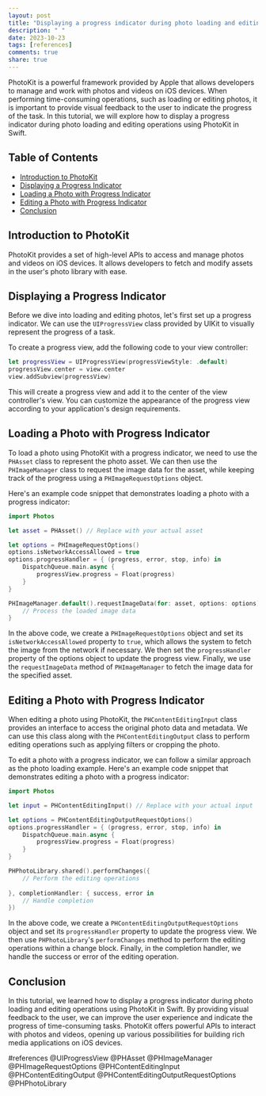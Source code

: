 ```yaml
---
layout: post
title: "Displaying a progress indicator during photo loading and editing operations with PhotoKit in Swift"
description: " "
date: 2023-10-23
tags: [references]
comments: true
share: true
---
```


PhotoKit is a powerful framework provided by Apple that allows developers to manage and work with photos and videos on iOS devices. When performing time-consuming operations, such as loading or editing photos, it is important to provide visual feedback to the user to indicate the progress of the task. In this tutorial, we will explore how to display a progress indicator during photo loading and editing operations using PhotoKit in Swift.

## Table of Contents
- [Introduction to PhotoKit](#introduction-to-photokit)
- [Displaying a Progress Indicator](#displaying-a-progress-indicator)
- [Loading a Photo with Progress Indicator](#loading-a-photo-with-progress-indicator)
- [Editing a Photo with Progress Indicator](#editing-a-photo-with-progress-indicator)
- [Conclusion](#conclusion)

## Introduction to PhotoKit

PhotoKit provides a set of high-level APIs to access and manage photos and videos on iOS devices. It allows developers to fetch and modify assets in the user's photo library with ease. 

## Displaying a Progress Indicator

Before we dive into loading and editing photos, let's first set up a progress indicator. We can use the `UIProgressView` class provided by UIKit to visually represent the progress of a task. 

To create a progress view, add the following code to your view controller:

```swift
let progressView = UIProgressView(progressViewStyle: .default)
progressView.center = view.center
view.addSubview(progressView)
```

This will create a progress view and add it to the center of the view controller's view. You can customize the appearance of the progress view according to your application's design requirements.

## Loading a Photo with Progress Indicator

To load a photo using PhotoKit with a progress indicator, we need to use the `PHAsset` class to represent the photo asset. We can then use the `PHImageManager` class to request the image data for the asset, while keeping track of the progress using a `PHImageRequestOptions` object.

Here's an example code snippet that demonstrates loading a photo with a progress indicator:

```swift
import Photos

let asset = PHAsset() // Replace with your actual asset

let options = PHImageRequestOptions()
options.isNetworkAccessAllowed = true
options.progressHandler = { (progress, error, stop, info) in
    DispatchQueue.main.async {
        progressView.progress = Float(progress)
    }
}

PHImageManager.default().requestImageData(for: asset, options: options) { (data, _, _, _) in
    // Process the loaded image data
}
```

In the above code, we create a `PHImageRequestOptions` object and set its `isNetworkAccessAllowed` property to `true`, which allows the system to fetch the image from the network if necessary. We then set the `progressHandler` property of the options object to update the progress view. Finally, we use the `requestImageData` method of `PHImageManager` to fetch the image data for the specified asset.

## Editing a Photo with Progress Indicator

When editing a photo using PhotoKit, the `PHContentEditingInput` class provides an interface to access the original photo data and metadata. We can use this class along with the `PHContentEditingOutput` class to perform editing operations such as applying filters or cropping the photo.

To edit a photo with a progress indicator, we can follow a similar approach as the photo loading example. Here's an example code snippet that demonstrates editing a photo with a progress indicator:

```swift
import Photos

let input = PHContentEditingInput() // Replace with your actual input

let options = PHContentEditingOutputRequestOptions()
options.progressHandler = { (progress, error, stop, info) in
    DispatchQueue.main.async {
        progressView.progress = Float(progress)
    }
}

PHPhotoLibrary.shared().performChanges({
    // Perform the editing operations
    
}, completionHandler: { success, error in
    // Handle completion
})
```

In the above code, we create a `PHContentEditingOutputRequestOptions` object and set its `progressHandler` property to update the progress view. We then use `PHPhotoLibrary`'s `performChanges` method to perform the editing operations within a change block. Finally, in the completion handler, we handle the success or error of the editing operation.

## Conclusion

In this tutorial, we learned how to display a progress indicator during photo loading and editing operations using PhotoKit in Swift. By providing visual feedback to the user, we can improve the user experience and indicate the progress of time-consuming tasks. PhotoKit offers powerful APIs to interact with photos and videos, opening up various possibilities for building rich media applications on iOS devices.

#references @UIProgressView @PHAsset @PHImageManager @PHImageRequestOptions @PHContentEditingInput @PHContentEditingOutput @PHContentEditingOutputRequestOptions @PHPhotoLibrary